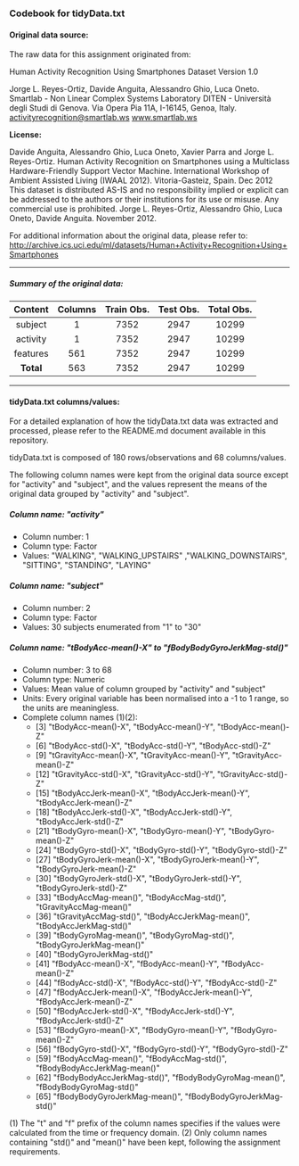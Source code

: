 ### Codebook for tidyData.txt


#### Original data source:

The raw data for this assignment originated from:

Human Activity Recognition Using Smartphones Dataset
Version 1.0

Jorge L. Reyes-Ortiz, Davide Anguita, Alessandro Ghio, Luca Oneto.
Smartlab - Non Linear Complex Systems Laboratory
DITEN - Università degli Studi di Genova.
Via Opera Pia 11A, I-16145, Genoa, Italy.
activityrecognition@smartlab.ws
www.smartlab.ws

**License:**

Davide Anguita, Alessandro Ghio, Luca Oneto, Xavier Parra and Jorge L. Reyes-Ortiz.
Human Activity Recognition on Smartphones using a Multiclass Hardware-Friendly Support Vector Machine.
International Workshop of Ambient Assisted Living (IWAAL 2012). Vitoria-Gasteiz, Spain. Dec 2012
This dataset is distributed AS-IS and no responsibility implied or explicit can be addressed to the
authors or their institutions for its use or misuse. Any commercial use is prohibited.
Jorge L. Reyes-Ortiz, Alessandro Ghio, Luca Oneto, Davide Anguita. November 2012.

For additional information about the original data, please refer to:
http://archive.ics.uci.edu/ml/datasets/Human+Activity+Recognition+Using+Smartphones

---

##### Summary of the original data:

| Content    |Columns     | Train Obs. | Test Obs.  | Total Obs. |
|:----------:|:----------:|:----------:|:----------:|:----------:|
|subject     |1           | 7352       | 2947       | 10299      |
|activity    |1           | 7352       | 2947       | 10299      |
|features    |561         | 7352       | 2947       | 10299      |
|**Total**   |563         | 7352       | 2947       | 10299      |

---  
  
#### tidyData.txt columns/values:

For a detailed explanation of how the tidyData.txt data was extracted and processed, please refer to the README.md document available in this repository.

tidyData.txt is composed of 180 rows/observations and 68 columns/values.

The following column names were kept from the original data source except for "activity" and "subject", and the values represent the means of the original data grouped by "activity" and "subject".

##### Column name: "activity"
- Column number: 1
- Column type: Factor
- Values: "WALKING", "WALKING_UPSTAIRS" ,"WALKING_DOWNSTAIRS", "SITTING", "STANDING", "LAYING"

##### Column name: "subject"
- Column number: 2
- Column type: Factor
- Values: 30 subjects enumerated from "1" to "30"

##### Column name: "tBodyAcc-mean()-X" to "fBodyBodyGyroJerkMag-std()"
- Column number: 3 to 68
- Column type: Numeric
- Values: Mean value of column grouped by "activity" and "subject"
- Units: Every original variable has been normalised into a -1 to 1 range, so the units are meaningless.
- Complete column names (1)(2):
  - [3] "tBodyAcc-mean()-X", "tBodyAcc-mean()-Y", "tBodyAcc-mean()-Z"
  - [6] "tBodyAcc-std()-X", "tBodyAcc-std()-Y", "tBodyAcc-std()-Z"
  - [9] "tGravityAcc-mean()-X", "tGravityAcc-mean()-Y", "tGravityAcc-mean()-Z"
  - [12] "tGravityAcc-std()-X", "tGravityAcc-std()-Y", "tGravityAcc-std()-Z"
  - [15] "tBodyAccJerk-mean()-X", "tBodyAccJerk-mean()-Y", "tBodyAccJerk-mean()-Z" 
  - [18] "tBodyAccJerk-std()-X", "tBodyAccJerk-std()-Y", "tBodyAccJerk-std()-Z" 
  - [21] "tBodyGyro-mean()-X", "tBodyGyro-mean()-Y", "tBodyGyro-mean()-Z" 
  - [24] "tBodyGyro-std()-X", "tBodyGyro-std()-Y", "tBodyGyro-std()-Z" 
  - [27] "tBodyGyroJerk-mean()-X", "tBodyGyroJerk-mean()-Y", "tBodyGyroJerk-mean()-Z" 
  - [30] "tBodyGyroJerk-std()-X", "tBodyGyroJerk-std()-Y", "tBodyGyroJerk-std()-Z" 
  - [33] "tBodyAccMag-mean()", "tBodyAccMag-std()", "tGravityAccMag-mean()" 
  - [36] "tGravityAccMag-std()", "tBodyAccJerkMag-mean()", "tBodyAccJerkMag-std()" 
  - [39] "tBodyGyroMag-mean()", "tBodyGyroMag-std()", "tBodyGyroJerkMag-mean()" 
  - [40] "tBodyGyroJerkMag-std()"
  - [41] "fBodyAcc-mean()-X", "fBodyAcc-mean()-Y", "fBodyAcc-mean()-Z" 
  - [44] "fBodyAcc-std()-X", "fBodyAcc-std()-Y", "fBodyAcc-std()-Z" 
  - [47] "fBodyAccJerk-mean()-X", "fBodyAccJerk-mean()-Y", "fBodyAccJerk-mean()-Z" 
  - [50] "fBodyAccJerk-std()-X", "fBodyAccJerk-std()-Y", "fBodyAccJerk-std()-Z" 
  - [53] "fBodyGyro-mean()-X", "fBodyGyro-mean()-Y", "fBodyGyro-mean()-Z" 
  - [56] "fBodyGyro-std()-X", "fBodyGyro-std()-Y", "fBodyGyro-std()-Z" 
  - [59] "fBodyAccMag-mean()", "fBodyAccMag-std()", "fBodyBodyAccJerkMag-mean()" 
  - [62] "fBodyBodyAccJerkMag-std()", "fBodyBodyGyroMag-mean()", "fBodyBodyGyroMag-std()" 
  - [65] "fBodyBodyGyroJerkMag-mean()", "fBodyBodyGyroJerkMag-std()"

(1) The "t" and "f" prefix of the column names specifies if the values were calculated
from the time or frequency domain.
(2) Only column names containing "std()" and "mean()" have been kept, following the assignment requirements.

